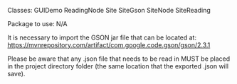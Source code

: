 Classes: 
  GUIDemo
  ReadingNode
  Site
  SiteGson
  SiteNode
  SiteReading
  
  Package to use: N/A

It is necessary to import the GSON jar file that can be located at: https://mvnrepository.com/artifact/com.google.code.gson/gson/2.3.1

Please be aware that any .json file that needs to be read in MUST be placed in the project directory folder (the same location that the exported .json will save). 
